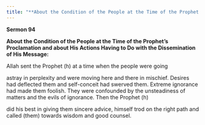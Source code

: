 ```yaml
---
title: "**About the Condition of the People at the Time of the Prophet’s Proclamation and about His Actions Having to Do with the Dissemination of His Message:**" 
---
```

**Sermon 94**

**About the Condition of the People at the Time of the Prophet’s Proclamation and about His Actions Having to Do with the Dissemination of His Message:**

<a id="page491"></a>Allah sent the Prophet \(h\) at a time when the people were going

astray in perplexity and were moving here and there in mischief\. Desires had deflected them and self\-conceit had swerved them\. Extreme ignorance had made them foolish\. They were confounded by the unsteadiness of matters and the evils of ignorance\. Then the Prophet \(h\)

did his best in giving them sincere advice, himself trod on the right path and called \(them\) towards wisdom and good counsel\.


